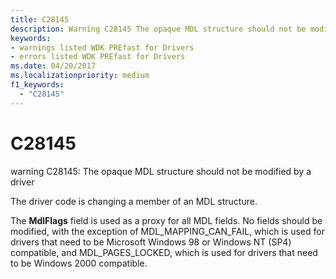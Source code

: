 ```yaml
---
title: C28145
description: Warning C28145 The opaque MDL structure should not be modified by a driver.
keywords:
- warnings listed WDK PREfast for Drivers
- errors listed WDK PREfast for Drivers
ms.date: 04/20/2017
ms.localizationpriority: medium 
f1_keywords: 
  - "C28145"
---
```


# C28145


warning C28145: The opaque MDL structure should not be modified by a driver

The driver code is changing a member of an MDL structure.

The **MdlFlags** field is used as a proxy for all MDL fields. No fields should be modified, with the exception of MDL\_MAPPING\_CAN\_FAIL, which is used for drivers that need to be Microsoft Windows 98 or Windows NT (SP4) compatible, and MDL\_PAGES\_LOCKED, which is used for drivers that need to be Windows 2000 compatible.

 

 





